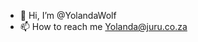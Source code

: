 - 👋 Hi, I’m @YolandaWolf
- 📫 How to reach me Yolanda@juru.co.za

<!---
YolandaWolf/YolandaWolf is a ✨ special ✨ repository because its `README.md` (this file) appears on your GitHub profile.
You can click the Preview link to take a look at your changes.
--->
